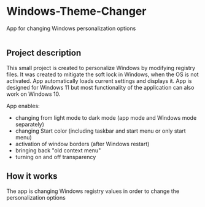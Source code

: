 # Windows-Theme-Changer
App for changing Windows personalization options

<p align="center">
  <img align="center" alt="" src="https://github.com/tismiracle/Windows-Theme-Changer/assets/64694500/6968bd64-c3cb-4f02-9e1e-d653e9838332"> 
</p>


## Project description
This small project is created to personalize Windows by modifying registry files. It was created to mitigate the soft lock in Windows, when the OS is not activated. App automatically loads current settings and displays it. App is designed for Windows 11 but most functionality of the application can also work on Windows 10. 

App enables:
- changing from light mode to dark mode (app mode and Windows mode separately)
- changing Start color (including taskbar and start menu or only start menu)
- activation of window borders (after Windows restart)
- bringing back "old context menu"
- turning on and off transparency

## How it works
The app is changing Windows registry values in order to change the personalization options


